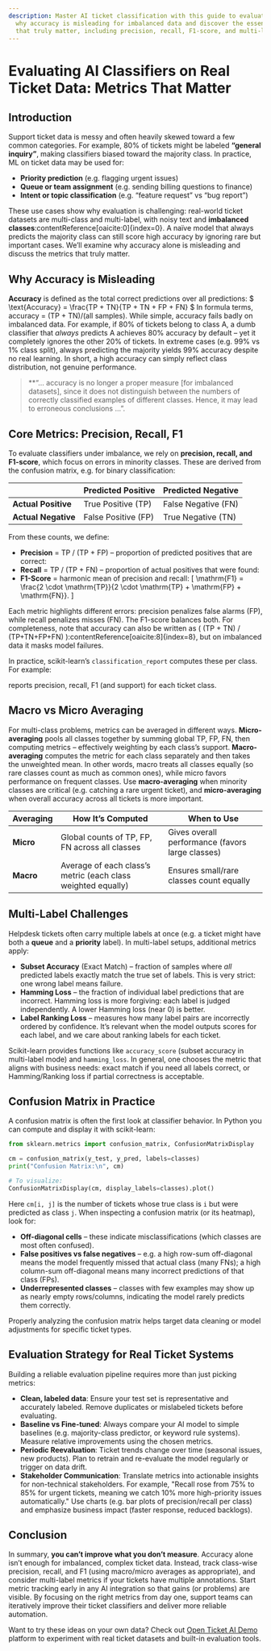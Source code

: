 ```yaml
---
description: Master AI ticket classification with this guide to evaluation. Learn
  why accuracy is misleading for imbalanced data and discover the essential metrics
  that truly matter, including precision, recall, F1-score, and multi-label strategies.
---
```

# Evaluating AI Classifiers on Real Ticket Data: Metrics That Matter

## Introduction

Support ticket data is messy and often heavily skewed toward a few common categories. For example,
80% of tickets might be labeled **“general inquiry”**, making classifiers biased toward the majority
class. In practice, ML on ticket data may be used for:

- **Priority prediction** (e.g. flagging urgent issues)
- **Queue or team assignment** (e.g. sending billing questions to finance)
- **Intent or topic classification** (e.g. “feature request” vs “bug report”)

These use cases show why evaluation is challenging: real-world ticket datasets are multi-class and
multi-label, with noisy text and **imbalanced classes**:contentReference[oaicite:0]{index=0}. A
naïve model that always predicts the majority class can still score high accuracy by ignoring rare
but important cases. We’ll examine why accuracy alone is misleading and discuss the metrics that
truly matter.

## Why Accuracy is Misleading

**Accuracy** is defined as the total correct predictions over all predictions:
$ \text{Accuracy} = \frac{TP + TN}{TP + TN + FP + FN} $
In formula terms, accuracy = (TP + TN)/(all samples). While
simple, accuracy fails badly on imbalanced data. For example, if 80% of tickets belong to class A, a
dumb classifier that *always* predicts A achieves 80% accuracy by default – yet it completely
ignores the other 20% of tickets. In extreme cases (e.g. 99% vs 1% class split), always predicting
the majority yields 99% accuracy despite no real learning. In
short, a high accuracy can simply reflect class distribution, not genuine performance.

> **“... accuracy is no longer a proper measure [for imbalanced datasets], since it does not
distinguish between the numbers of correctly classified examples of different classes. Hence, it may
lead to erroneous conclusions ...”.

## Core Metrics: Precision, Recall, F1

To evaluate classifiers under imbalance, we rely on **precision, recall, and F1-score**, which focus
on errors in minority classes. These are derived from the confusion matrix, e.g. for binary
classification:

|                     | Predicted Positive  | Predicted Negative  |
|---------------------|---------------------|---------------------|
| **Actual Positive** | True Positive (TP)  | False Negative (FN) |
| **Actual Negative** | False Positive (FP) | True Negative (TN)  |

From these counts, we define:

- **Precision** = TP / (TP + FP) – proportion of predicted positives that are correct:
- **Recall** = TP / (TP + FN) – proportion of actual positives that were found:
- **F1-Score** = harmonic mean of precision and recall:
  \[ \mathrm{F1} = \frac{2 \cdot \mathrm{TP}}{2 \cdot \mathrm{TP} + \mathrm{FP} + \mathrm{FN}}. \]

Each metric highlights different errors: precision penalizes false alarms (FP), while recall
penalizes misses (FN). The F1-score balances both. For completeness, note that accuracy can also be
written as \( (TP + TN) / (TP+TN+FP+FN) \):contentReference[oaicite:8]{index=8}, but on imbalanced
data it masks model failures.

In practice, scikit-learn’s `classification_report` computes these per class. For example:

reports precision, recall, F1 (and support) for each ticket class.

## Macro vs Micro Averaging

For multi-class problems, metrics can be averaged in different ways. **Micro-averaging** pools all
classes together by summing global TP, FP, FN, then computing metrics – effectively weighting by
each class’s support. **Macro-averaging** computes the metric for each class separately and then
takes the unweighted mean. In other words, macro treats all classes equally (so rare classes count
as much as common ones), while micro favors performance on frequent classes. Use **macro-averaging**
when minority classes are critical (e.g. catching a rare urgent ticket), and **micro-averaging**
when overall accuracy across all tickets is more important.

| Averaging | How It’s Computed                                            | When to Use                                      |
|-----------|--------------------------------------------------------------|--------------------------------------------------|
| **Micro** | Global counts of TP, FP, FN across all classes               | Gives overall performance (favors large classes) |
| **Macro** | Average of each class’s metric (each class weighted equally) | Ensures small/rare classes count equally         |

## Multi-Label Challenges

Helpdesk tickets often carry multiple labels at once (e.g. a ticket might have both a **queue** and
a **priority** label). In multi-label setups, additional metrics apply:

* **Subset Accuracy** (Exact Match) – fraction of samples where *all* predicted labels exactly match
  the true set of labels. This is very strict: one wrong label means failure.
* **Hamming Loss** – the fraction of individual label predictions that are incorrect. Hamming loss
  is more forgiving: each label is judged independently. A lower Hamming loss (near 0) is better.
* **Label Ranking Loss** – measures how many label pairs are incorrectly ordered by confidence. It’s
  relevant when the model outputs scores for each label, and we care about ranking labels for each
  ticket.

Scikit-learn provides functions like `accuracy_score` (subset accuracy in multi-label mode) and
`hamming_loss`. In general, one chooses the metric that aligns with business needs: exact match if
you need all labels correct, or Hamming/Ranking loss if partial correctness is acceptable.

## Confusion Matrix in Practice

A confusion matrix is often the first look at classifier behavior. In Python you can compute and
display it with scikit-learn:

```python
from sklearn.metrics import confusion_matrix, ConfusionMatrixDisplay

cm = confusion_matrix(y_test, y_pred, labels=classes)
print("Confusion Matrix:\n", cm)

# To visualize:
ConfusionMatrixDisplay(cm, display_labels=classes).plot()
```

Here `cm[i, j]` is the number of tickets whose true class is `i` but were predicted as class `j`.
When inspecting a confusion matrix (or its heatmap), look for:

* **Off-diagonal cells** – these indicate misclassifications (which classes are most often
  confused).
* **False positives vs false negatives** – e.g. a high row-sum off-diagonal means the model
  frequently missed that actual class (many FNs); a high column-sum off-diagonal means many
  incorrect predictions of that class (FPs).
* **Underrepresented classes** – classes with few examples may show up as nearly empty rows/columns,
  indicating the model rarely predicts them correctly.

Properly analyzing the confusion matrix helps target data cleaning or model adjustments for specific
ticket types.

## Evaluation Strategy for Real Ticket Systems

Building a reliable evaluation pipeline requires more than just picking metrics:

* **Clean, labeled data**: Ensure your test set is representative and accurately labeled. Remove
  duplicates or mislabeled tickets before evaluating.
* **Baseline vs Fine-tuned**: Always compare your AI model to simple baselines (e.g. majority-class
  predictor, or keyword rule systems). Measure relative improvements using the chosen metrics.
* **Periodic Reevaluation**: Ticket trends change over time (seasonal issues, new products). Plan to
  retrain and re-evaluate the model regularly or trigger on data drift.
* **Stakeholder Communication**: Translate metrics into actionable insights for non-technical
  stakeholders. For example, "Recall rose from 75% to 85% for urgent tickets, meaning we catch 10%
  more high-priority issues automatically." Use charts (e.g. bar plots of precision/recall per
  class) and emphasize business impact (faster response, reduced backlogs).

## Conclusion

In summary, **you can’t improve what you don’t measure**. Accuracy alone isn’t enough for
imbalanced, complex ticket data. Instead, track class-wise precision, recall, and F1 (using
macro/micro averages as appropriate), and consider multi-label metrics if your tickets have multiple
annotations. Start metric tracking early in any AI integration so that gains (or problems) are
visible. By focusing on the right metrics from day one, support teams can iteratively improve their
ticket classifiers and deliver more reliable automation.

Want to try these ideas on your own data? Check
out [Open Ticket AI Demo](https://open-ticket-ai.com) platform to
experiment with real ticket datasets and built-in evaluation tools.

